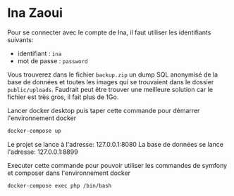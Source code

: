 # Ina Zaoui

Pour se connecter avec le compte de Ina, il faut utiliser les identifiants suivants:

- identifiant : `ina`
- mot de passe : `password`

Vous trouverez dans le fichier `backup.zip` un dump SQL anonymisé de la base de données et toutes les images qui se trouvaient dans le dossier `public/uploads`.
Faudrait peut être trouver une meilleure solution car le fichier est très gros, il fait plus de 1Go.

Lancer docker desktop puis taper cette commande pour démarrer l'environnement docker

```bash
docker-compose up
```

Le projet se lance à l'adresse: 127.0.0.1:8080
La base de données se lance l'adresse: 127.0.0.1:8899

Executer cette commande pour pouvoir utiliser les commandes de symfony et composer dans l'environnement docker

```bash
docker-compose exec php /bin/bash
```
